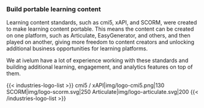 ### Build portable learning content

Learning content standards, such as cmi5, xAPI, and SCORM, were created to make learning
content portable. This means the content can be created on one platform, such as Articulate,
EasyGenerator, and others, and then played on another, giving more freedom to content
creators and unlocking additional business opportunities for learning platforms.

We at ivelum have a lot of experience working with these standards and building additional
learning, engagement, and analytics features on top of them.

{{< industries-logo-list >}}
cmi5 / xAPI|img/logo-cmi5.png|130
SCORM|img/logo-scorm.svg|250
Articulate|img/logo-articulate.svg|200
{{< /industries-logo-list >}}
